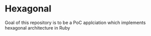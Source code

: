 # Hexagonal

Goal of this repository is to be a PoC applciation which implements hexagonal architecture in Ruby
